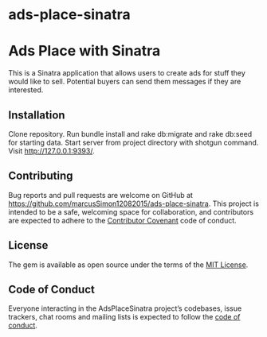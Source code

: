 # ads-place-sinatra

# Ads Place with Sinatra

This is a Sinatra application that allows users to create ads for stuff
they would like to sell. Potential buyers can send them messages if they are
interested.
## Installation

  Clone repository. Run bundle install and rake db:migrate and rake db:seed for starting data.
  Start server from project directory with shotgun command.
  Visit http://127.0.0.1:9393/.

## Contributing

Bug reports and pull requests are welcome on GitHub at https://github.com/marcusSimon12082015/ads-place-sinatra. This project is intended to be a safe, welcoming space for collaboration, and contributors are expected to adhere to the [Contributor Covenant](http://contributor-covenant.org) code of conduct.

## License

The gem is available as open source under the terms of the [MIT License](https://opensource.org/licenses/MIT).

## Code of Conduct

Everyone interacting in the AdsPlaceSinatra project’s codebases, issue trackers, chat rooms and mailing lists is expected to follow the [code of conduct](https://github.com/marcusSimon12082015/ads-place-sinatra/blob/master/CODE_OF_CONDUCT.md).
